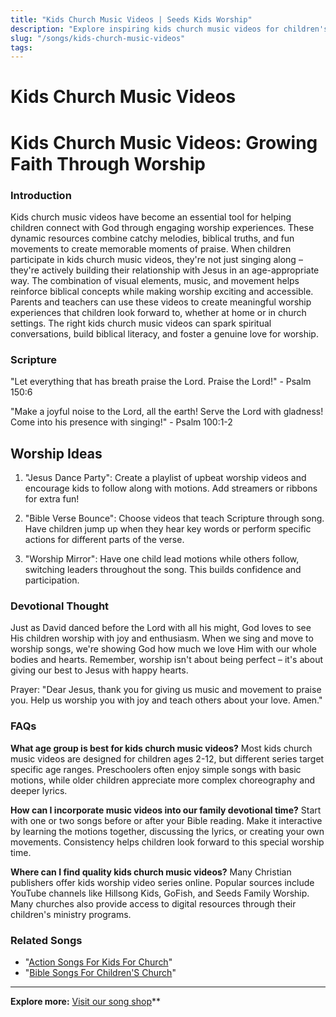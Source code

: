 ```yaml
---
title: "Kids Church Music Videos | Seeds Kids Worship"
description: "Explore inspiring kids church music videos for children's worship and faith development. Biblical music resources for families and ministry."
slug: "/songs/kids-church-music-videos"
tags:
---
```


# Kids Church Music Videos

# Kids Church Music Videos: Growing Faith Through Worship

### Introduction
Kids church music videos have become an essential tool for helping children connect with God through engaging worship experiences. These dynamic resources combine catchy melodies, biblical truths, and fun movements to create memorable moments of praise. When children participate in kids church music videos, they're not just singing along – they're actively building their relationship with Jesus in an age-appropriate way. The combination of visual elements, music, and movement helps reinforce biblical concepts while making worship exciting and accessible. Parents and teachers can use these videos to create meaningful worship experiences that children look forward to, whether at home or in church settings. The right kids church music videos can spark spiritual conversations, build biblical literacy, and foster a genuine love for worship.

### Scripture
"Let everything that has breath praise the Lord. Praise the Lord!" - Psalm 150:6

"Make a joyful noise to the Lord, all the earth! Serve the Lord with gladness! Come into his presence with singing!" - Psalm 100:1-2

## Worship Ideas
1. "Jesus Dance Party": Create a playlist of upbeat worship videos and encourage kids to follow along with motions. Add streamers or ribbons for extra fun!

2. "Bible Verse Bounce": Choose videos that teach Scripture through song. Have children jump up when they hear key words or perform specific actions for different parts of the verse.

3. "Worship Mirror": Have one child lead motions while others follow, switching leaders throughout the song. This builds confidence and participation.

### Devotional Thought
Just as David danced before the Lord with all his might, God loves to see His children worship with joy and enthusiasm. When we sing and move to worship songs, we're showing God how much we love Him with our whole bodies and hearts. Remember, worship isn't about being perfect – it's about giving our best to Jesus with happy hearts.

Prayer: "Dear Jesus, thank you for giving us music and movement to praise you. Help us worship you with joy and teach others about your love. Amen."

### FAQs
**What age group is best for kids church music videos?**
Most kids church music videos are designed for children ages 2-12, but different series target specific age ranges. Preschoolers often enjoy simple songs with basic motions, while older children appreciate more complex choreography and deeper lyrics.

**How can I incorporate music videos into our family devotional time?**
Start with one or two songs before or after your Bible reading. Make it interactive by learning the motions together, discussing the lyrics, or creating your own movements. Consistency helps children look forward to this special worship time.

**Where can I find quality kids church music videos?**
Many Christian publishers offer kids worship video series online. Popular sources include YouTube channels like Hillsong Kids, GoFish, and Seeds Family Worship. Many churches also provide access to digital resources through their children's ministry programs.

### Related Songs

- "[Action Songs For Kids For Church](/songs/action-songs-for-kids-for-church/)"
- "[Bible Songs For Children'S Church](/songs/bible-songs-for-children-s-church/)"

---

**Explore more:** [Visit our song shop](https://seedskidsworship.com/shop)**

<!-- Schema Markup -->
<script type="application/ld+json">
{
  "@context": "https://schema.org",
  "@type": "MusicRecording",
  "name": "Kids Church Music Videos",
  "byArtist": {
    "@type": "MusicGroup",
    "name": "Seeds Kids Worship"
  },
  "isFamilyFriendly": true,
  "url": "https://seedskidsworship.com/songs/kids-church-music-videos/"
}
</script>